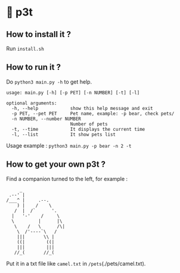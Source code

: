 # 🦊 p3t

## How to install it ?

Run `install.sh`

## How to run it ?

Do `python3 main.py -h` to get help.
```
usage: main.py [-h] [-p PET] [-n NUMBER] [-t] [-l]

optional arguments:
  -h, --help            show this help message and exit
  -p PET, --pet PET     Pet name, example: -p bear, check pets/
  -n NUMBER, --number NUMBER
                        Number of pets
  -t, --time            It displays the current time
  -l, --list            It show pets list
  ```

Usage example : `python3 main.py -p bear -n 2 -t`

## How to get your own p3t ?

Find a companion turned to the left, for example :
```
     _
 .--' |
/___^ |     .--.
    ) |    /    \
   /  |  /`      '.
  |   '-'    /     \
  \         |      |\
   \    /   \      /\|
    \  /'----`\   /
    |||       \\ |
    ((|        ((|
    |||        |||
   //_(       //_(
   ```

Put it in a txt file like `camel.txt` in `/pets`(./pets/camel.txt).
